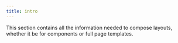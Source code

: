 ```yaml
---
title: intro
---
```


This section contains all the information needed to compose layouts, whether it be for components or full page templates.